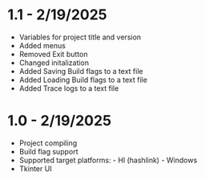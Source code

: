 # 1.1 - 2/19/2025
- Variables for project title and version
- Added menus
- Removed Exit button
- Changed initalization
- Added Saving Build flags to a text file
- Added Loading Build flags to a text file
- Added Trace logs to a text file

# 1.0 - 2/19/2025
- Project compiling
- Build flag support
- Supported target platforms:
        - Hl (hashlink)
        - Windows
- Tkinter UI